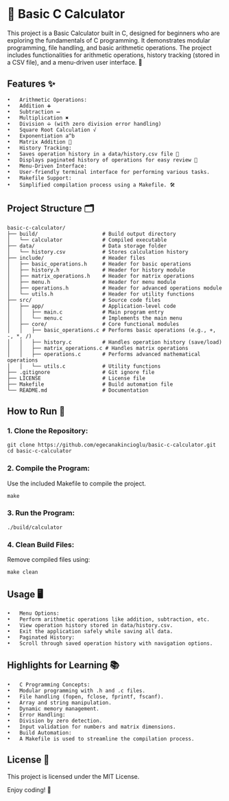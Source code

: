 # 🧮 Basic C Calculator

This project is a Basic Calculator built in C, designed for beginners who are exploring the fundamentals of C programming. It demonstrates modular programming, file handling, and basic arithmetic operations. The project includes functionalities for arithmetic operations, history tracking (stored in a CSV file), and a menu-driven user interface. 🚀

## Features ✨

	•	Arithmetic Operations:
	•	Addition ➕
	•	Subtraction ➖
	•	Multiplication ✖️
	•	Division ➗ (with zero division error handling)
	•	Square Root Calculation √
	•	Exponentiation a^b
	•	Matrix Addition 🧮
	•	History Tracking:
	•	Saves operation history in a data/history.csv file 📄
	•	Displays paginated history of operations for easy review 📜
	•	Menu-Driven Interface:
	•	User-friendly terminal interface for performing various tasks.
	•	Makefile Support:
	•	Simplified compilation process using a Makefile. 🛠️

## Project Structure 🗂️
```
basic-c-calculator/
├── build/                     # Build output directory
│   └── calculator             # Compiled executable
├── data/                      # Data storage folder
│   └── history.csv            # Stores calculation history
├── include/                   # Header files
│   ├── basic_operations.h     # Header for basic operations
│   ├── history.h              # Header for history module
│   ├── matrix_operations.h    # Header for matrix operations
│   ├── menu.h                 # Header for menu module
│   ├── operations.h           # Header for advanced operations module
│   └── utils.h                # Header for utility functions
├── src/                       # Source code files
│   ├── app/                   # Application-level code
│   │   ├── main.c             # Main program entry
│   │   └── menu.c             # Implements the main menu
│   ├── core/                  # Core functional modules
│   │   ├── basic_operations.c # Performs basic operations (e.g., +, -, *, /)
│   │   ├── history.c          # Handles operation history (save/load)
│   │   ├── matrix_operations.c # Handles matrix operations
│   │   ├── operations.c       # Performs advanced mathematical operations
│   │   └── utils.c            # Utility functions
├── .gitignore                 # Git ignore file
├── LICENSE                    # License file
├── Makefile                   # Build automation file
└── README.md                  # Documentation
```

## How to Run 🚀

### 1. Clone the Repository:
```
git clone https://github.com/egecanakincioglu/basic-c-calculator.git
cd basic-c-calculator
```

### 2. Compile the Program:
Use the included Makefile to compile the project.
```
make
```

### 3. Run the Program:
```
./build/calculator
```

### 4. Clean Build Files:
Remove compiled files using:
```
make clean
```

## Usage 🖥️

	•	Menu Options:
	•	Perform arithmetic operations like addition, subtraction, etc.
	•	View operation history stored in data/history.csv.
	•	Exit the application safely while saving all data.
	•	Paginated History:
	•	Scroll through saved operation history with navigation options.

## Highlights for Learning 📚

	•	C Programming Concepts:
	•	Modular programming with .h and .c files.
	•	File handling (fopen, fclose, fprintf, fscanf).
	•	Array and string manipulation.
	•	Dynamic memory management.
	•	Error Handling:
	•	Division by zero detection.
	•	Input validation for numbers and matrix dimensions.
	•	Build Automation:
	•	A Makefile is used to streamline the compilation process.

## License 📜

This project is licensed under the MIT License.

Enjoy coding! 🎉
